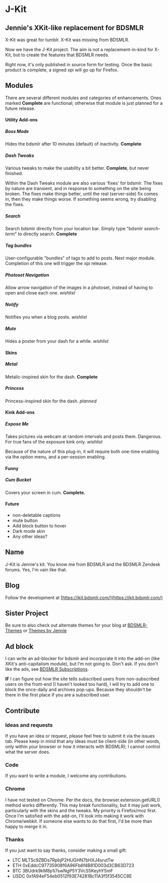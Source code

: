 # J-Kit
## Jennie's XKit-like replacement for BDSMLR

X-Kit was great for tumblr. X-Kit was missing from BDSMLR.

Now we have the J-Kit project. The aim is not a replacement-in-kind for X-Kit, but to create the features that BDSMLR needs.

Right now, it's only published in source form for testing. Once the basic product is complete, a signed xpi will go up for Firefox.

## Modules 
There are several different modules and categories of enhancements. Ones marked **Complete** are functional; otherwise that module is just planned for a future release. 

#### Utility Add-ons

##### Boss Mode 
Hides the bdsmlr after 10 minutes (default) of inactivity. **Complete**

##### Dash Tweaks
Various tweaks to make the usability a bit better.  **Complete**, but never finished.

Within the Dash Tweaks module are also various 'fixes' for bdsmlr. The fixes by nature are transient, and in response to something on the site being broken. The fixes make things better, until the real (server-side) fix comes in, then they make things worse. If something seems wrong, try disabling the fixes.

##### Search
Search bdsmlr directly from your location bar. Simply type "bdsmlr *search-term*" to directly search. **Complete**

##### Tag bundles
User-configurable "bundles" of tags to add to posts. Next major module. Completion of this one will trigger the xpi release.

##### Photoset Navigation
Allow arrow navigation of the images in a photoset, instead of having to open and close each one. *wishlist*

##### Notify
Notifies you when a blog posts. *wishlist*

##### Mute
Hides a poster from your dash for a while. *wishlist*

#### Skins
##### Metal
Metalic-inspired skin for the dash. **Complete**
##### Princess
Princess-inspired skin for the dash. *planned*

#### Kink Add-ons

##### Expose Me
Takes pictures via webcam at random intervals and posts them. Dangerous. For true fans of the exposure kink only. *wishlist*

Because of the nature of this plug-in, it will require both one-time enabling via the option menu, and a per-session enabling.

#### Funny
##### Cum Bucket
Covers your screen in cum.  **Complete.**

#### Future
* non-deletable captions
* mute button
* Add block button to hover
* Dark mode skin
* Any other ideas?

## Name
J-Kit is Jennie's kit. You know me from BDSMLR and the BDSMLR Zendesk forums. Yes, I'm vain like that.

## Blog
Follow the development at [https://jkit.bdsmlr.com/](https://jkit.bdsmlr.com/)

## Sister Project
Be sure to also check out alternate themes for your blog at [BDSMLR-Themes](https://github.com/jenevieveee/bdsmlr-themes) or [Themes by Jennie](https://themesbyjennie.bdsmlr.com)

## Ad block
I can write an ad-blocker for bdsmlr and incorporate it into the add-on (like XKit's anti-capitalism module), but I'm not going to. Don't ask.  If you don't like the ads, see [BDSMLR Subscriptions](https://bdsmlr.com/subscriptions). 

**IF** I can figure out how the site tells subscribed users from non-subscribed users on the front-end (I haven't looked too hard), I will try to add one to block the once-daily and archives pop-ups. Because they shouldn't be there in the first place if you are a subscribed user.

## Contribute
### Ideas and requests
If you have an idea or request, please feel free to submit it via the issues tab. Please keep in mind that any ideas must be client-side (in other words, only within your browser or how it interacts with BDSMLR); I cannot control what the server does.

### Code
If you want to write a module, I welcome any contributions.

### Chrome
I have not tested on Chrome. Per the docs, the browser.extension.getURL() method works differently. This may break functionality, but it may just work, particularly with the skins and the tweaks. My priority is Firefox/moz first. Once I'm satisfied with the add-on, I'll look into making it work with Chrome/webkit. If someone else wants to do that first, I'd be more than happy to merge it in.

### Thanks
If you just want to say thanks, consider making a small gift:

* LTC MLT5c9ZBDs7RpbjP2HUGHN7bHXJ4srutTw
* ETH 0xEddcC97735908f6A96Fb6f4B81D003d3CB63D723
* BTC 3BUdrk9kM8p1i7swNgP5Y3VcS5KeyhY5mF
* USDC 0xfA94eF54eb0512f93E74281Bc11A3f5f3545CC8E

